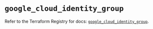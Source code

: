 # `google_cloud_identity_group`

Refer to the Terraform Registry for docs: [`google_cloud_identity_group`](https://registry.terraform.io/providers/hashicorp/google/6.49.2/docs/resources/cloud_identity_group).
